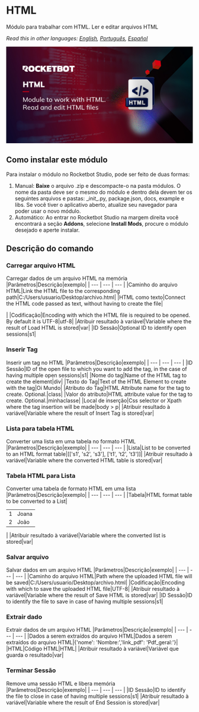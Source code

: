 



# HTML
  
Módulo para trabalhar com HTML. Ler e editar arquivos HTML  

*Read this in other languages: [English](Manual_HTML.md), [Português](Manual_HTML.pr.md), [Español](Manual_HTML.es.md)*
  
![banner](imgs/Modulo_HTML.jpg)
## Como instalar este módulo
  
Para instalar o módulo no Rocketbot Studio, pode ser feito de duas formas:
1. Manual: __Baixe__ o arquivo .zip e descompacte-o na pasta módulos. O nome da pasta deve ser o mesmo do módulo e dentro dela devem ter os seguintes arquivos e pastas: \__init__.py, package.json, docs, example e libs. Se você tiver o aplicativo aberto, atualize seu navegador para poder usar o novo módulo.
2. Automático: Ao entrar no Rocketbot Studio na margem direita você encontrará a seção **Addons**, selecione **Install Mods**, procure o módulo desejado e aperte instalar.  


## Descrição do comando

### Carregar arquivo HTML
  
Carregar dados de um arquivo HTML na memória
|Parâmetros|Descrição|exemplo|
| --- | --- | --- |
|Caminho do arquivo HTML|Link the HTML file to the corresponding path|C:/Users/usuario/Desktop/archivo.html|
|HTML como texto|Connect the HTML code passed as text, without having to create the file|<!DOCTYPE html>
<html lang="pr">
<head>
	 <meta charset="UTF-8">
	<meta http-equiv="X-UA-Compatible" content="IE=edge">
	<meta name="viewport" content="width=device-width, initial-scale=1.0">
	<title></title>
</head>|
|Codificação|Encoding with which the HTML file is required to be opened. By default it is UTF-8|utf-8|
|Atribuir resultado à variável|Variable where the result of Load HTML is stored|var|
|ID Sessão|Optional ID to identify open sessions|s1|

### Inserir Tag
  
Inserir um tag no HTML
|Parâmetros|Descrição|exemplo|
| --- | --- | --- |
|ID Sessão|ID of the open file to which you want to add the tag, in the case of having multiple open sessions|s1|
|Nome do tag|Name of the HTML tag to create the element|div|
|Texto do Tag|Text of the HTML Element to create with the tag|Oi Mundo|
|Atributo do Tag|HTML Attribute name for the tag to create. Optional.|class|
|Valor do atributo|HTML attribute value for the tag to create. Optional.|minhaclasse|
|Local de inserção|Css selector or Xpath where the tag insertion will be made|body > p|
|Atribuir resultado à variável|Variable where the result of Insert Tag is stored|var|

### Lista para tabela HTML
  
Converter uma lista em uma tabela no formato HTML
|Parâmetros|Descrição|exemplo|
| --- | --- | --- |
|Lista|List to be converted to an HTML format table|[['s1', 's2', 's3'], ['t1', 't2', 't3']]|
|Atribuir resultado à variável|Variable where the converted HTML table is stored|var|

### Tabela HTML para Lista
  
Converter uma tabela de formato HTML em uma lista
|Parâmetros|Descrição|exemplo|
| --- | --- | --- |
|Tabela|HTML format table to be converted to a List|<table>
<tr>
	<td>1</td>
	<td>Joana</td>
</tr>
<tr>
	<td>2</td>
	<td>João</td>
</tr>
</table>|
|Atribuir resultado à variável|Variable where the converted list is stored|var|

### Salvar arquivo
  
Salvar dados em um arquivo HTML
|Parâmetros|Descrição|exemplo|
| --- | --- | --- |
|Caminho do arquivo HTML|Path where the uploaded HTML file will be saved|C:/Users/usuario/Desktop/archivo.html|
|Codificação|Encoding with which to save the uploaded HTML file|UTF-8|
|Atribuir resultado à variável|Variable where the result of Save HTML is stored|var|
|ID Sessão|ID to identify the file to save in case of having multiple sessions|s1|

### Extrair dado
  
Extrair dados de um arquivo HTML
|Parâmetros|Descrição|exemplo|
| --- | --- | --- |
|Dados a serem extraídos do arquivo HTML|Dados a serem extraídos do arquivo HTML|{'nome': 'Nombre:','link_pdf': 'Pdf_geral:'}|
|HTML|Código HTML|HTML|
|Atribuir resultado à variável|Variável que guarda o resultado|var|

### Terminar Sessão
  
Remove uma sessão HTML e libera memória
|Parâmetros|Descrição|exemplo|
| --- | --- | --- |
|ID Sessão|ID to identify the file to close in case of having multiple sessions|s1|
|Atribuir resultado à variável|Variable where the result of End Session is stored|var|
